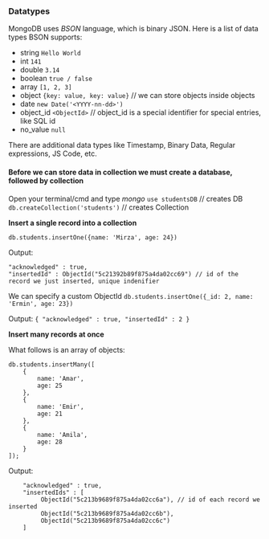 
### Datatypes
MongoDB uses *BSON* language, which is binary JSON. Here is a list of data types BSON supports:
* string ```Hello World```
* int ```141```
* double ```3.14```
* boolean ```true / false```
* array ```[1, 2, 3]```
* object ``` {key: value, key: value} ``` // we can store objects inside objects
* date ```new Date('<YYYY-nn-dd>')```
* object_id ```<ObjectId>``` // object_id is a special identifier for special entries, like SQL id
* no_value ```null```

There are additional data types like Timestamp, Binary Data, Regular expressions, JS Code, etc.

#### Before we can store data in collection we must create a database, followed by collection

Open your terminal/cmd and type *mongo*
```use studentsDB``` // creates DB
```db.createCollection('students')``` // creates Collection


**Insert a single record into a collection**

```db.students.insertOne({name: 'Mirza', age: 24})```

Output: 
```
"acknowledged" : true,
"insertedId" : ObjectId("5c21392b89f875a4da02cc69") // id of the record we just inserted, unique indenifier
```

We can specify a custom ObjectId
```db.students.insertOne({_id: 2, name: 'Ermin', age: 23})```

Output: ```{ "acknowledged" : true, "insertedId" : 2 }```


**Insert many records at once**

What follows is an array of objects:
```
db.students.insertMany([ 
    {
        name: 'Amar',
        age: 25
    },
    {
        name: 'Emir',
        age: 21
    },
    {
        name: 'Amila',
        age: 28
    }
]);
```
Output: 
```
    "acknowledged" : true,
    "insertedIds" : [
         ObjectId("5c213b9689f875a4da02cc6a"), // id of each record we inserted
         ObjectId("5c213b9689f875a4da02cc6b"),
         ObjectId("5c213b9689f875a4da02cc6c")
    ]
```
